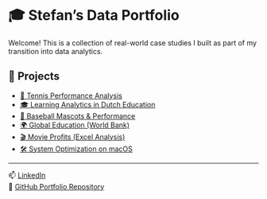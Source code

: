 # 🎓 Stefan’s Data Portfolio

Welcome! This is a collection of real-world case studies I built as part of my transition into data analytics.

## 📂 Projects

- [🎾 Tennis Performance Analysis](../Tennis_SQL_Case_Study/README.md)
- [🎓 Learning Analytics in Dutch Education](../Learning_Analytics_Case_Study/README.md)
- [🐻 Baseball Mascots & Performance](../Baseball_Mascots_Case_Study/README.md)
- [🌍 Global Education (World Bank)](../Global_Education_Case_Study/README.md)
- [🎬 Movie Profits (Excel Analysis)](../Movie_Profits_Excel_Case_Study/README.md)
- [🛠️ System Optimization on macOS](../System_Optimization_MacOS/README.md)

---

📫 [LinkedIn](https://www.linkedin.com/in/YOURUSERNAME)  
📂 [GitHub Portfolio Repository](https://github.com/StefanDataAnalyst/Portfolio)
